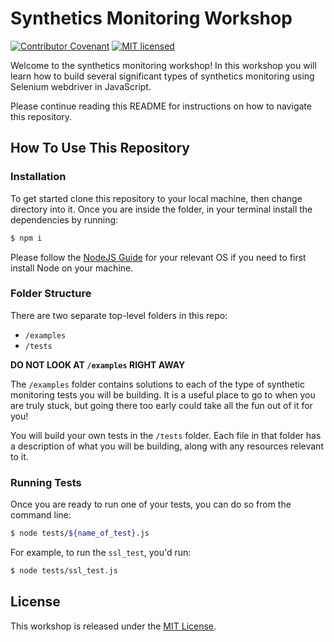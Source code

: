 # Synthetics Monitoring Workshop

[![Contributor Covenant](https://img.shields.io/badge/Contributor%20Covenant-v2.0%20adopted-ff69b4.svg)](CODE_OF_CONDUCT.md)
[![MIT licensed](https://img.shields.io/badge/license-MIT-blue.svg)](./LICENSE.md)

Welcome to the synthetics monitoring workshop! In this workshop you will learn how to build several significant types of synthetics monitoring using Selenium webdriver in JavaScript.

Please continue reading this README for instructions on how to navigate this repository.

## How To Use This Repository

### Installation

To get started clone this repository to your local machine, then change directory into it. Once you are inside the folder, in your terminal install the dependencies by running:

```bash
$ npm i
```

Please follow the [NodeJS Guide](https://nodejs.org/en/download/package-manager/) for your relevant OS if you need to first install Node on your machine.

### Folder Structure

There are two separate top-level folders in this repo:

* `/examples`
* `/tests`

**DO NOT LOOK AT `/examples` RIGHT AWAY**

The `/examples` folder contains solutions to each of the type of synthetic monitoring tests you will be building. It is a useful place to go to when you are truly stuck, but going there too early could take all the fun out of it for you!

You will build your own tests in the `/tests` folder. Each file in that folder has a description of what you will be building, along with any resources relevant to it.

### Running Tests

Once you are ready to run one of your tests, you can do so from the command line:

```bash
$ node tests/${name_of_test}.js
```

For example, to run the `ssl_test`, you'd run:

```bash
$ node tests/ssl_test.js
```

## License

This workshop is released under the [MIT License](LICENSE.md).